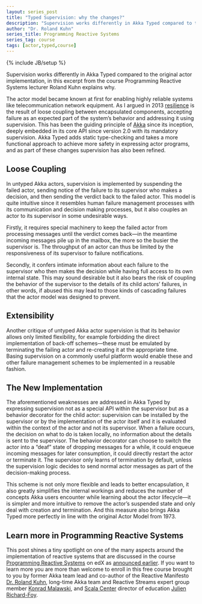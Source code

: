 ```yaml
---
layout: series_post
title: "Typed Supervision: why the changes?"
description: "Supervision works differently in Akka Typed compared to the original actor implementation, in this excerpt from the course Programming Reactive Systems lecturer Roland Kuhn explains why."
author: "Dr. Roland Kuhn"
series_title: Programming Reactive Systems
series_tag: course
tags: [actor,typed,course]
---
```

{% include JB/setup %}

Supervision works differently in Akka Typed compared to the original actor implementation, in this excerpt from the course Programming Reactive Systems lecturer Roland Kuhn explains why.

The actor model became known at first for enabling highly reliable systems like telecommunication network equipment. As I argued in 2013 [resilience](https://www.infoq.com/articles/resilient-software-with-akka) is the result of loose coupling between encapsulated components, accepting failure as an expected part of the system’s behavior and addressing it using supervision. This has been the guiding principle of [Akka](https://akka.io/) since its inception, deeply embedded in its core API since version 2.0 with its mandatory supervision. Akka Typed adds static type-checking and takes a more functional approach to achieve more safety in expressing actor programs, and as part of these changes supervision has also been refined.

## Loose Coupling

In untyped Akka actors, supervision is implemented by suspending the failed actor, sending notice of the failure to its supervisor who makes a decision, and then sending the verdict back to the failed actor. This model is quite intuitive since it resembles human failure management processes with its communication and decision making processes, but it also couples an actor to its supervisor in some undesirable ways.

Firstly, it requires special machinery to keep the failed actor from processing messages until the verdict comes back—in the meantime incoming messages pile up in the mailbox, the more so the busier the supervisor is. The throughput of an actor can thus be limited by the responsiveness of its supervisor to failure notifications.

Secondly, it confers intimate information about each failure to the supervisor who then makes the decision while having full access to its own internal state. This may sound desirable but it also bears the risk of coupling the behavior of the supervisor to the details of its child actors’ failures, in other words, if abused this may lead to those kinds of cascading failures that the actor model was designed to prevent.

## Extensibility

Another critique of untyped Akka actor supervision is that its behavior allows only limited flexibility, for example forbidding the direct implementation of back-off schemes—these must be emulated by terminating the failing actor and re-creating it at the appropriate time. Basing supervision on a commonly useful platform would enable these and other failure management schemes to be implemented in a reusable fashion.

## The New Implementation

The aforementioned weaknesses are addressed in Akka Typed by expressing supervision not as a special API within the supervisor but as a behavior decorator for the child actor: supervision can be installed by the supervisor or by the implementation of the actor itself and it is evaluated within the context of the actor and not its supervisor. When a failure occurs, the decision on what to do is taken locally, no information about the details is sent to the supervisor. The behavior decorator can choose to switch the actor into a “deaf” state of dropping messages for a while, it could enqueue incoming messages for later consumption, it could directly restart the actor or terminate it. The supervisor only learns of termination by default, unless the supervision logic decides to send normal actor messages as part of the decision-making process.

This scheme is not only more flexible and leads to better encapsulation, it also greatly simplifies the internal workings and reduces the number of concepts Akka users encounter while learning about the actor lifecycle—it is simpler and more intuitive to remove the actor’s suspended state and only deal with creation and termination. And this measure also brings Akka Typed more perfectly in line with the original Actor Model from 1973.

## Learn more in Programming Reactive Systems

This post shines a tiny spotlight on one of the many aspects around the implementation of reactive systems that are discussed in the course [Programming Reactive Systems](https://www.edx.org/course/programming-reactive-systems) on edX as [announced earlier](https://akka.io/blog/2019/02/04/programming-reactive-systems). If you want to learn more you are more than welcome to enroll in this free course brought to you by former Akka team lead and co-author of the Reactive Manifesto [Dr. Roland Kuhn](https://www.rolandkuhn.com/), long-time Akka team and Reactive Streams expert group member [Konrad Malawski](https://www.kto.so/), and [Scala Center](https://scala.epfl.ch/) director of education [Julien Richard-Foy](http://julien.richard-foy.fr/).

